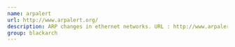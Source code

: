 ```yaml
---
name: arpalert
url: http://www.arpalert.org/
description: ARP changes in ethernet networks. URL : http://www.arpalert.org/ Groups : blackarch blackarch-networking blackarch-defensive
group: blackarch
---
```

